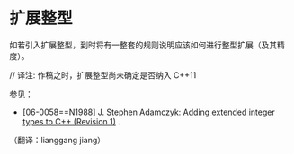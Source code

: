 # 扩展整型

如若引入扩展整型，到时将有一整套的规则说明应该如何进行整型扩展（及其精度）。

// 译注: 作稿之时，扩展整型尚未确定是否纳入 C++11

参见：

*   [06-0058==N1988] J. Stephen Adamczyk: [Adding extended integer types to C++ (Revision 1)](http://www.open-std.org/jtc1/sc22/wg21/docs/papers/2006/n1988.pdf) .

（翻译：lianggang jiang）